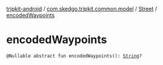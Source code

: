 [tripkit-android](../../index.md) / [com.skedgo.tripkit.common.model](../index.md) / [Street](index.md) / [encodedWaypoints](./encoded-waypoints.md)

# encodedWaypoints

`@Nullable abstract fun encodedWaypoints(): `[`String`](https://kotlinlang.org/api/latest/jvm/stdlib/kotlin/-string/index.html)`?`